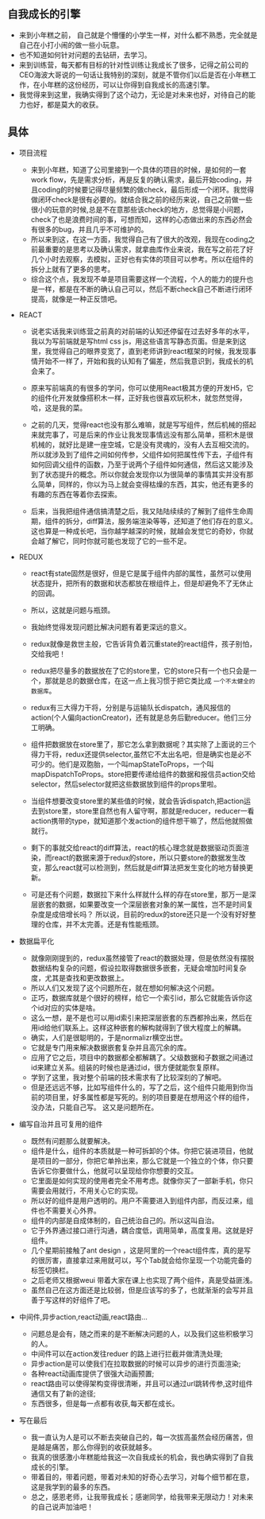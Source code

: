 ## 自我成长的引擎
  * 来到小年糕之前， 自己就是个懵懂的小学生一样，对什么都不熟悉，完全就是自己在小打小闹的做一些小玩意。
  * 也不知道如何针对问题的去钻研，去学习。
  * 来到训练营，每天都有目标的针对性训练让我成长了很多，记得之前公司的CEO海波大哥说的一句话让我特别的深刻，就是不管你们以后是否在小年糕工作，在小年糕的这份经历，可以让你得到自我成长的高速引擎。
  * 我觉得来到这里，我确实得到了这个动力，无论是对未来也好，对待自己的能力也好，都是莫大的收获。


## 具体
* 项目流程

  * 来到小年糕，知道了公司里接到一个具体的项目的时候，是如何的一套work flow，先是需求分析，再是反复的确认需求，最后开始coding，并且coding的时候要记得尽量频繁的做check，最后形成一个闭环。我觉得做闭环check是很有必要的。就结合我之前的经历来说，自己之前做一些很小的玩意的时候,总是不在意那些该check的地方，总觉得是小问题，check了也是浪费时间的事，可想而知，这样的心态做出来的东西必然会有很多的bug，并且几乎不可维护的。
  * 所以来到这，在这一方面，我觉得自己有了很大的改观，我现在coding之前最重要的是思考以及确认需求，就拿曲库作业来说，我在写之前花了好几个小时去观察，去模拟，正好也有实体的项目可以参考。所以在组件的拆分上就有了更多的思考。
  * 综合这个点，我发现不单是项目需要这样一个流程，个人的能力的提升也是一样，都是在不断的确认自己可以，然后不断check自己不断进行闭环提高，就像是一种正反馈吧。

* REACT

  * 说老实话我来训练营之前真的对前端的认知还停留在过去好多年的水平，我以为写前端就是写html css js，用这些语言写静态页面。但是来到这里，我觉得自己的眼界变宽了，直到老师讲到react框架的时候，我发现事情开始不一样了，开始和我的认知有了偏差，然后我意识到，我成长的机会来了。
  * 原来写前端真的有很多的学问，你可以使用React极其方便的开发H5，它的组件化开发就像搭积木一样，正好我也很喜欢玩积木，就忽然觉得，哈，这是我的菜。

  * 之前的几天，觉得react也没有那么难嘛，就是写写组件，然后机械的搭起来就完事了，可是后来的作业让我发现事情远没有那么简单，搭积木是很机械的，就好比是建一座空城，它是没有灵魂的，没有人去互相交流的。所以就涉及到了组件之间如何传参，父组件如何把属性传下去，子组件有如何回调父组件的函数，乃至于说两个子组件如何通信，然后这又能涉及到了状态提升的概念。所以你就会发现你以为很简单的事情其实并没有那么简单，同样的，你以为马上就会变得枯燥的东西，其实，他还有更多的有趣的东西在等着你去探索。

  * 后来，当我把组件通信搞清楚之后，我又陆陆续续的了解到了组件生命周期，组件的拆分，diff算法，服务端渲染等等，还知道了他们存在的意义。
  这也算是一种成长吧，当你越学越深的时候，就越会发觉它的奇妙，你就会越了解它，同时你就可能也发现了它的一些不足。

* REDUX

  * react有state固然是很好，但是它是属于组件内部的属性，虽然可以使用状态提升，把所有的数据和状态都放在根组件上，但是却避免不了无休止的回调。
  * 所以，这就是问题与瓶颈。
  * 我始终觉得发现问题比解决问题有着更深远的意义。
  * redux就像是救世主般，它告诉背负着沉重state的react组件，孩子别怕，交给我吧！
  * redux把尽量多的数据放在了它的store里，它的store只有一个也只会是一个，那就是总的数据仓库，在这一点上我习惯于把它类比成 `一个不太健全的数据库`。
  * redux有三大得力干将，分别是与运输队长dispatch，通风报信的action(个人偏向actionCreator)，还有就是总务后勤reducer。他们三分工明确。
  * 组件把数据放在store里了，那它怎么拿到数据呢？其实除了上面说的三个得力干将，redux还提供selector,虽然它不太出名吧，但是确实也是必不可少的。他们是双胞胎，一个叫mapStateToProps，一个叫mapDispatchToProps。store把要传递给组件的数据和报信员action交给selector，然后selector就把这些数据放到组件的props里啦。
  * 当组件想要改变store里的某些值的时候，就会告诉dispatch,把action运去到store里，store里自然也有人留守啊，那就是reducer，reducer一看action携带的type，就知道那个发action的组件想干嘛了，然后他就照做就行。
  * 剩下的事就交给react的diff算法，react的核心理念就是数据驱动页面渲染，而react的数据来源于redux的store，所以只要store的数据发生改变，那么react就可以检测到，然后就是diff算法把发生变化的地方替换更新。

  * 可是还有个问题，数据拉下来什么样就什么样的存在store里，那万一是深层嵌套的数据，如果要改变一个深层嵌套对象的某一属性，岂不是时间复杂度是成倍增长吗？
  所以说，目前的redux的store还只是一个没有好好整理的仓库，并不太完善。还是有性能瓶颈。

* 数据扁平化

  * 就像刚刚提到的，redux虽然接管了react的数据处理，但是依然没有摆脱数据结构复杂的问题，假设拉取得数据很多嵌套，无疑会增加时间复杂度，尤其是查找和更改数据上。
  * 所以人们又发现了这个问题所在，就在想如何解决这个问题。
  * 正巧，数据库就是个很好的榜样，给它一个索引id，那么它就能告诉你这个id对应的实体是啥。
  * 这么一想，是不是也可以用id索引来把深层嵌套的东西都拎出来，然后在用id给他们联系上。这样这种嵌套的解构就得到了很大程度上的解耦。
  * 确实，人们是很聪明的，于是normalizr横空出世。
  * 它就是专门用来解决数据嵌套复杂并且高冗余的库。
  * 应用了它之后，项目中的数据都全都解耦了。父级数据和子数据之间通过id来建立关系。组装的时候也是通过id，很方便就能恢复原样。
  * 学到了这里，我对整个前端的技术需求有了比较深刻的了解吧。
  * 但是还远远不够，比如写组件什么的，写了之后，这个组件只能用到你当前的项目里，好多属性都是写死的。别的项目要是在想用这个样的组件，没办法，只能自己写。
  这又是问题所在。

* 编写自治并且可复用的组件

  * 既然有问题那么就要解决。
  * 组件是什么，组件的本质就是一种可拆卸的个体。你把它装进项目，他就是项目的一部分，你把它单拎出来，那么它就是一个独立的个体，你只要告诉它你要做什么，他就可以呈现给你你想要的交互。
  * 它里面是如何实现的使用者完全不用考虑。就像你买了一部新手机，你只需要会用就行，不用关心它的实现。
  * 所以好的组件是用户透明的。用户不需要进入到组件内部，而反过来，组件也不需要关心外界。
  * 组件的内部是自成体制的，自己统治自己的。所以这叫自治。
  * 它于外界通过接口进行沟通，耦合度低，调用简单，高度复用。这就是好组件。
  * 几个星期前接触了ant design ，这是阿里的一个react组件库，真的是写的很厉害，直接拿过来用就可以，写个Tab就会给你呈现一个功能完备的标签切换栏。
  * 之后老师又根据weui 带着大家在课上也实现了两个组件，真是受益匪浅。
  * 虽然自己在这方面还是比较弱，但是应该写的多了，也就渐渐的会写并且善于写这样的好组件了吧。

* 中间件,异步action,react动画,react路由...

  * 问题总是会有，随之而来的是不断解决问题的人，以及我们这些积极学习的人。
  * 中间件可以在action发往reduer 的路上进行拦截并做清洗处理;
  * 异步action是可以使我们在拉取数据的时候可以异步的进行页面渲染;
  * 各种react动画库提供了很强大动画预置;
  * react路由可以使得架构变得很清晰，并且可以通过url跳转传参,这时组件通信又有了新的途径;
  * 东西很多，但是每一点都有收获,每天都在成长。

* 写在最后
  * 我一直认为人是可以不断去突破自己的，每一次拔高虽然会经历痛苦，但是越是痛苦，那么你得到的收获就越多。
  * 我真的很感激小年糕能给我这一次自我成长的机会，我也确实得到了自我成长的引擎。
  * 带着目的，带着问题，带着对未知的好奇心去学习，对每个细节都在意，这是我学到的最多的东西。
  * 总之，感恩老师，让我带我成长；感谢同学，给我带来无限动力！对未来的自己说声加油吧！

